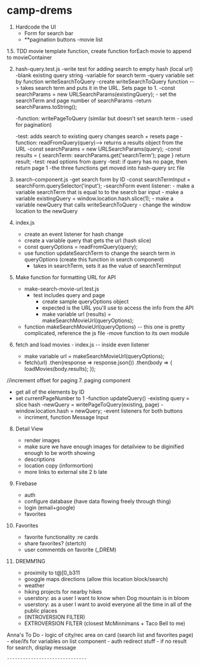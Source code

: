 # camp-drems

1. Hardcode the UI
   - Form for search bar
   - **pagination buttons
   -movie list

1.5. TDD movie template function, create function forEach movie to append to movieContainer


2. hash-query.test.js
   -write test for adding search to empty hash (local url)
       -blank existing query string
       -variable for search term
       -query variable set by function writeSearchToQuery
   -create writeSearchToQuery function --> takes search term and puts it in the URL. Sets page to 1.
       -const searchParams = new URLSearchParams(existingQuery);
       - set the searchTerm and page number of searchParams
       -return searchParams.toString();

   -function: writePageToQuery (similar but doesn't set search term - used for pagination)

   -test: adds search to existing query changes search + resets page
   -function: readFromQuery(query)--> returns a results object from the URL
       -const searchParams = new URLSearchParams(query);
       -const results = {
           searchTerm: searchParams.get('searchTerm');
           page
       }
       return result;
   -test: read options from query
   -test: if query has no page, then return page 1
   -the three functions get moved into hash-query src file

3. search-component.js
   -get search form by ID
   -const searchTermInput = searchForm.querySelector('input');
   -searchForm event listener:
       - make a variable searchTerm that is equal to to the search bar input
       - make a variable existingQuery = window.location.hash.slice(1);
       - make a variable newQuery that calls writeSearchToQuery
       - change the window location to the newQuery
4. index.js
   - create an event listener for hash change
   - create a variable query that gets the url (hash slice)
   - const queryOptions = readFromQuery(query);
   - use function updateSearchTerm to change the search term in queryOptions (create this function in search component)
       - takes in searchTerm, sets it as the value of searchTermInput

5. Make function for formatting URL for API
   - make-search-movie-url.test.js
       - test includes query and page
           - create sample queryOptions object
           - expected is the URL you'll use to access the info from the API
           - make variable url (results) = makeSearchMovieUrl(queryOptions);
   - function makeSearchMovieUrl(queryOptions) -- this one is pretty complicated, reference the js file
   -move function to its own module

6. fetch and load movies - index.js -- inside even listener
   - make variable url = makeSearchMovieUrl(queryOptions);
   - fetch(url)
       .then(response => response.json())
       .then(body => {
           loadMovies(body.results);
       });

//increment offset for paging 
7. paging component
   - get all of the elements by ID
   - set currentPageNumber to 1
   -function updateQuery()
       -existing query = slice hash
       -newQuery = writePageToQuery(existing, page)
       -window.location.hash = newQuery;
   -event listeners for both buttons
       - incriment, function
Message Input

8. Detail View
    - render images
    - make sure we have enough images for detailview to be diginified enough to be worth showing
    - descriptions
    - location copy (informortion)
    - more links to external site 2 b late

9. Firebase
    - auth
    - configure database (have data flowing freely through thing)
    - login (email+google)
    - favorites

10. Favorites
    - favorite functionality :re cards
    - share favorites? (stertch)
    - user commentds on favorite (_DREM)

11. DREMM1NG
    - proximity to t@[0_b311
    - googgle maps directions (allow this location block/search)
    - weather
    - hiking projects for nearby hikes
    - userstory: as a user I want to know when Dog mountain is in bloom
    - userstory: as a user I want to avoid everyone all the time in all of the public places
    - (INTROVERSION FILTER)
    - EXTROVERSION FILTER (closest McMinnimans + Taco Bell to me)

Anna's To Do 
    - logic of city/rec area on card (search list and favorites page)
    - else/ifs for variables on list component
    - auth redirect stuff
    - if no result for search, display message

    ------------------------------